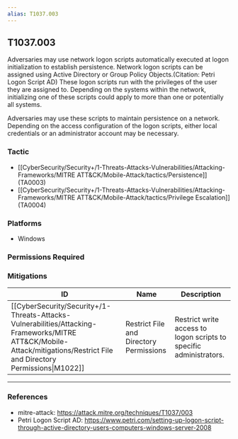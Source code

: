 ```yaml
---
alias: T1037.003
---
```


## T1037.003

Adversaries may use network logon scripts automatically executed at logon initialization to establish persistence. Network logon scripts can be assigned using Active Directory or Group Policy Objects.(Citation: Petri Logon Script AD) These logon scripts run with the privileges of the user they are assigned to. Depending on the systems within the network, initializing one of these scripts could apply to more than one or potentially all systems.  
 
Adversaries may use these scripts to maintain persistence on a network. Depending on the access configuration of the logon scripts, either local credentials or an administrator account may be necessary.


### Tactic
- [[CyberSecurity/Security+/1-Threats-Attacks-Vulnerabilities/Attacking-Frameworks/MITRE ATT&CK/Mobile-Attack/tactics/Persistence]] (TA0003)
- [[CyberSecurity/Security+/1-Threats-Attacks-Vulnerabilities/Attacking-Frameworks/MITRE ATT&CK/Mobile-Attack/tactics/Privilege Escalation]] (TA0004)

### Platforms
- Windows

### Permissions Required

### Mitigations

| ID | Name | Description |
| --- | --- | --- |
| [[CyberSecurity/Security+/1-Threats-Attacks-Vulnerabilities/Attacking-Frameworks/MITRE ATT&CK/Mobile-Attack/mitigations/Restrict File and Directory Permissions\|M1022]] | Restrict File and Directory Permissions | Restrict write access to logon scripts to specific administrators. |


---
### References

- mitre-attack: https://attack.mitre.org/techniques/T1037/003
- Petri Logon Script AD: https://www.petri.com/setting-up-logon-script-through-active-directory-users-computers-windows-server-2008
